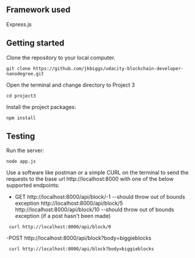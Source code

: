 ## Framework used
Express.js

## Getting started
Clone the repository to your local computer.
```
git clone https://github.com/jkbiggs/udacity-blockchain-developer-nanodegree.git
```

Open the terminal and change directory to Project 3
```
cd project3
```

Install the project packages:
```
npm install
```

## Testing
Run the server:
```
node app.js
```

Use a software like postman or a simple CURL on the terminal to send the requests to the base url http://localhost:8000 with one of the below supported endpoints:

- GET
http://localhost:8000/api/block/-1 --should throw out of bounds exception
http://localhost:8000/api/block/5
http://localhost:8000/api/block/10 --should throw out of bounds exception (if a post hasn't been made)

```
 curl http://localhost:8000/api/block/0
```

-POST
http://localhost:8000/api/block?body=biggieblocks

```
 curl http://localhost:8000/api/block?body=biggieblocks
```
